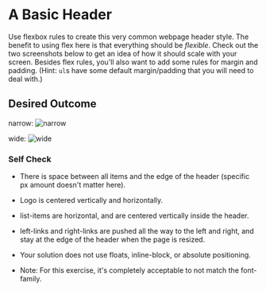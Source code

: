 # A Basic Header

Use flexbox rules to create this very common webpage header style. The benefit to using flex here is that everything should be _flexible_. Check out the two screenshots below to get an idea of how it should scale with your screen. Besides flex rules, you'll also want to add some rules for margin and padding. (Hint: `ul`s have some default margin/padding that you will need to deal with.)
<!-- LITERALLY GAVE ME THE ANSWER RIGHT HERE. SIGH. FINE. ITS OKAY. ITS OKAY -->

## Desired Outcome

narrow:
![narrow](./desired-outcome-narrow.png)

wide: 
![wide](./desired-outcome-wide.png)

### Self Check
- There is space between all items and the edge of the header (specific px amount doesn't matter here).
<!-- the right end isnt giving that padding i hate it hereeeeee -->
- Logo is centered vertically and horizontally.
<!-- K -->
- list-items are horizontal, and are centered vertically inside the header.
<!-- the right links are annoying -->
- left-links and right-links are pushed all the way to the left and right, and stay at the edge of the header when the page is resized.
<!-- THIS IS NOT HAPPENING. I AM GOING TO CRY! WHAT IS WRONG WITH THAT RIGHT-LINKS -->
- Your solution does not use floats, inline-block, or absolute positioning.
<!-- WHATEVER! WHY YOU MAKING THIS HARD :(( -->
- Note: For this exercise, it's completely acceptable to not match the font-family.

<!-- I FAILED THIS EXERCISE... BUT AT LEAST I LEARNED... GOOGLE DID NOT HELP ME HERE...  -->